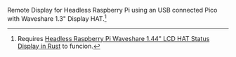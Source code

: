 Remote Display for Headless Raspberry Pi using an USB connected Pico with Waveshare 1.3" Display HAT.[^1]

[^1]: Requires [Headless Raspberry Pi Waveshare 1.44" LCD HAT Status Display in Rust](https://github.com/GreenHex/RPi-WS-LCD-Rust) to funcion.
